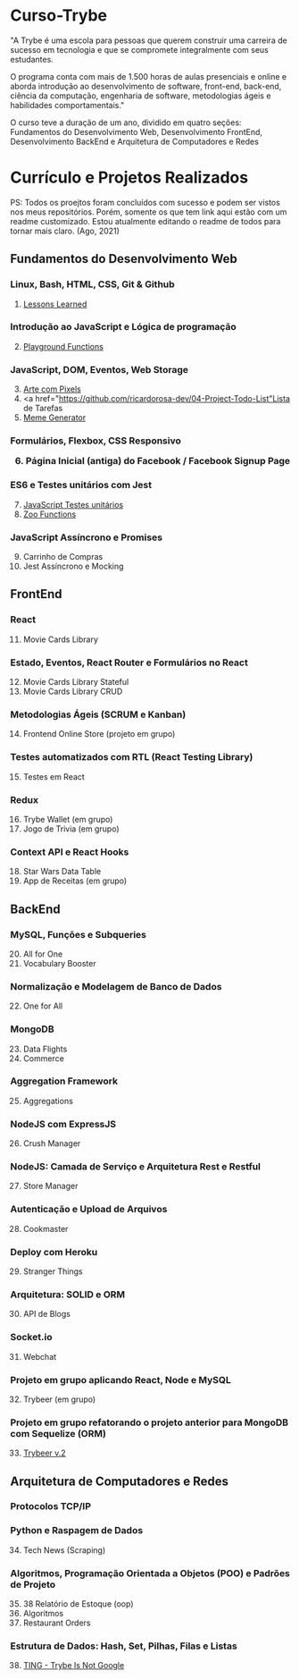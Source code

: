 # Curso-Trybe

<p>"A Trybe é uma escola para pessoas que querem construir uma carreira de sucesso em tecnologia e que se compromete integralmente com seus estudantes.</p>
<p>O programa conta com mais de 1.500 horas de aulas presenciais e online e aborda introdução ao desenvolvimento de software, front-end, back-end, ciência da computação, engenharia de software, metodologias ágeis e habilidades comportamentais."</p>
<p>O curso teve a duração de um ano, dividido em quatro seções: Fundamentos do Desenvolvimento Web, Desenvolvimento FrontEnd, Desenvolvimento BackEnd e Arquitetura de Computadores e Redes</p>

<h1>Currículo e Projetos Realizados</h1>
PS: Todos os proejtos foram concluídos com sucesso e podem ser vistos nos meus repositórios. Porém, somente os que tem link aqui estão com um readme customizado. Estou atualmente editando o readme de todos para tornar mais claro. (Ago, 2021)

<h2>Fundamentos do Desenvolvimento Web</h2>

<h3>Linux, Bash, HTML, CSS, Git & Github</h3>

01. <a href="https://github.com/ricardorosa-dev/01-Project-Lessons-Learned">Lessons Learned</a>

<h3>Introdução ao JavaScript e Lógica de programação</h3>

02. <a href="https://github.com/ricardorosa-dev/02-Project-Playground-Functions">Playground Functions</a>

<h3>JavaScript, DOM, Eventos, Web Storage</h3>

03. <a href="https://github.com/ricardorosa-dev/03-Project-Pixels-Art">Arte com Pixels</a>
04. <a href="https://github.com/ricardorosa-dev/04-Project-Todo-List"Lista de Tarefas</a>
05. <a href="https://github.com/ricardorosa-dev/05-Project-Meme-Generator">Meme Generator</a>

<h3>Formulários, Flexbox, CSS Responsivo

06. Página Inicial (antiga) do Facebook / Facebook Signup Page

<h3>ES6 e Testes unitários com Jest</h3>

07. <a href="https://github.com/ricardorosa-dev/07-JavaScript-Unit-Tests">JavaScript Testes unitários</a>
08. <a href="https://github.com/ricardorosa-dev/08-Zoo-Functions">Zoo Functions</a>

<h3>JavaScript Assíncrono e Promises</h3>

09. Carrinho de Compras
10. Jest Assíncrono e Mocking

<h2>FrontEnd</h2>

<h3>React</h3>

11. Movie Cards Library

<h3>Estado, Eventos, React Router e Formulários no React</h3>

12. Movie Cards Library Stateful
13. Movie Cards Library CRUD

<h3>Metodologias Ágeis (SCRUM e Kanban)</h3>

14. Frontend Online Store (projeto em grupo)

<h3>Testes automatizados com RTL (React Testing Library)</h3>

15. Testes em React

<h3>Redux</h3>

16. Trybe Wallet (em grupo)
17. Jogo de Trivia (em grupo)

<h3>Context API e React Hooks</h3>

18. Star Wars Data Table
19. App de Receitas (em grupo)

<h2>BackEnd</h2>

<h3>MySQL, Funções e Subqueries</h3>

20. All for One
21. Vocabulary Booster

<h3> Normalização e Modelagem de Banco de Dados</h3>

22. One for All

<h3>MongoDB</h3>

23. Data Flights
24. Commerce

<h3>Aggregation Framework</h3>

25. Aggregations

<h3>NodeJS com ExpressJS</h3>

26. Crush Manager

<h3>NodeJS: Camada de Serviço e Arquitetura Rest e Restful</h3>

27. Store Manager

<h3>Autenticação e Upload de Arquivos</h3>

28. Cookmaster

<h3>Deploy com Heroku</h3>

29. Stranger Things

<h3>Arquitetura: SOLID e ORM</h3>

30. API de Blogs

<h3>Socket.io</h3>

31. Webchat

<h3>Projeto em grupo aplicando React, Node e MySQL</h3>

32. Trybeer (em grupo)

<h3>Projeto em grupo refatorando o projeto anterior para MongoDB com Sequelize (ORM)</h3>

33. <a href="https://github.com/ricardorosa-dev/33-Trybeer-v2">Trybeer v.2</a>

<h2>Arquitetura de Computadores e Redes</h2>

<h3>Protocolos TCP/IP</h3>

<h3>Python e Raspagem de Dados</h3>

34. Tech News (Scraping)

<h3> Algoritmos, Programação Orientada a Objetos (POO) e Padrões de Projeto</h3>

35. 38 Relatório de Estoque (oop)
36. Algoritmos
37. Restaurant Orders

<h3>Estrutura de Dados: Hash, Set, Pilhas, Filas e Listas</h3>

38. <a href="https://github.com/ricardorosa-dev/38-Project-TING">TING - Trybe Is Not Google</a>
